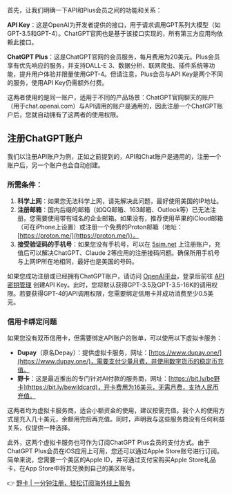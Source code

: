 首先，让我们明确一下API和Plus会员之间的功能和关系：

**API Key**：这是OpenAI为开发者提供的接口，用于请求调用GPT系列大模型（如GPT-3.5和GPT-4）。ChatGPT官网也是基于该接口实现的，所有第三方应用均依赖此接口。

**ChatGPT Plus**：这是ChatGPT官网的会员服务，每月费用为20美元。Plus会员享有优先响应的服务，并支持DALL-E 3、数据分析、联网爬虫、插件系统等功能，提升用户体验并限量使用GPT-4。但请注意，Plus会员与API Key是两个不同的服务，使用API Key仍需额外付费。

这两者使用的是同一账户，适用于不同的产品场景：ChatGPT官网聊天的账户（用于chat.openai.com）与API调用的账户是通用的，因此注册一个ChatGPT账户后，您就自动拥有了这两者的使用权限。

## 注册ChatGPT账户

我们以注册API账户为例，正如之前提到的，API和Chat账户是通用的，注册一个账户后，另一个账户也会自动创建。

### 所需条件：
1. **科学上网**：如果您无法科学上网，请先解决此问题，最好使用美国的IP地址。
2. **注册邮箱**：国内后缀的邮箱（如QQ邮箱、163邮箱、Outlook等）已无法注册。您需要使用带有域名的企业邮箱。如果没有，推荐使用苹果的iCloud邮箱（可在iPhone上设置）或注册一个免费的Proton邮箱（地址：[https://proton.me/](https://proton.me/)）。
3. **接受验证码的手机号**：如果您没有手机号，可以在 [5sim.net](https://5sim.net/) 上注册账户，充值后可以解决ChatGPT、Claude 2等应用的注册接码问题。确保所用手机号与上网IP所在地相同，最好也是美国的号码。

如果您成功注册或已经拥有ChatGPT账户，请访问 [OpenAI平台](https://platform.openai.com/)，登录后前往 [API密钥管理](https://platform.openai.com/account/api-keys) 创建API Key。此时，您将默认获得GPT-3.5及GPT-3.5-16K的调用权限。若要获得GPT-4的API调用权限，您需要绑定信用卡并成功消费至少0.5美元。

### 信用卡绑定问题
如果您没有双币信用卡，但需要绑定API账户的账单，可以使用以下虚拟卡服务：

- **Dupay**（原名Depay）：提供虚拟卡服务，网址：[https://www.dupay.one/](https://www.dupay.one/)，需要支付少量月费，并使用数字货币的稳定币充值。
- **野卡**：这是最近推出的专门针对AI付款的服务商，网址：[https://bit.ly/be野卡](https://bit.ly/bewildcard)，开卡费用为16美元，无需月费，支持人民币充值。

这两者均为虚拟卡服务商，适合小额资金的使用，建议按需充值。我个人的使用方式是充入几十美元，余额用完后再充值。同时，声明我与这些服务商没有任何利益关系，仅提供一种选择。

此外，这两个虚拟卡服务也可作为订阅ChatGPT Plus会员的支付方式。由于ChatGPT Plus会员在iOS应用上可用，您还可以通过Apple Store账号进行订阅。简单来说，您需要一个美区的Apple ID，并可通过支付宝购买Apple Store礼品卡，在App Store中将其兑换到自己的美区账号。

👉 [野卡 | 一分钟注册，轻松订阅海外线上服务](https://bit.ly/bewildcard)